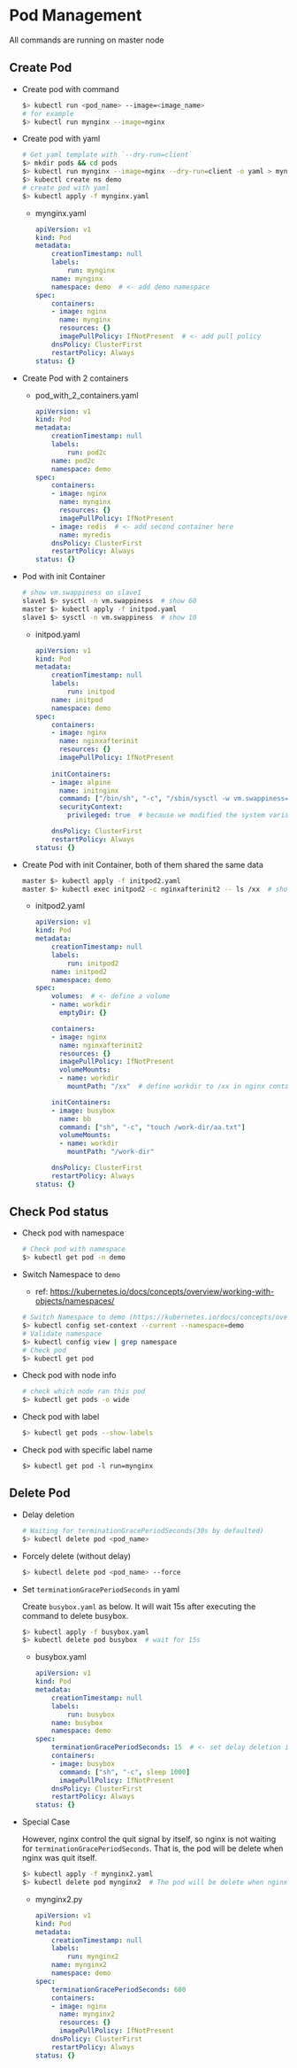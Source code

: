 # Pod Management
All commands are running on master node

## Create Pod
- Create pod with command
    ```bash
    $> kubectl run <pod_name> --image=<image_name>
    # for example
    $> kubectl run mynginx --image=nginx
    ```
- Create pod with yaml
    ```bash
    # Get yaml template with `--dry-run=client`
    $> mkdir pods && cd pods
    $> kubectl run mynginx --image=nginx --dry-run=client -o yaml > mynginx.yaml 
    $> kubectl create ns demo
    # create pod with yaml
    $> kubectl apply -f mynginx.yaml
    ```
    - mynginx.yaml
        ```yaml
        apiVersion: v1
        kind: Pod
        metadata:
            creationTimestamp: null
            labels:
                run: mynginx
            name: mynginx
            namespace: demo  # <- add demo namespace
        spec:
            containers:
            - image: nginx
              name: mynginx
              resources: {}
              imagePullPolicy: IfNotPresent  # <- add pull policy
            dnsPolicy: ClusterFirst
            restartPolicy: Always
        status: {}
        ```
- Create Pod with 2 containers
    - pod_with_2_containers.yaml
        ```yaml
        apiVersion: v1
        kind: Pod
        metadata:
            creationTimestamp: null
            labels:
                run: pod2c
            name: pod2c
            namespace: demo
        spec:
            containers:
            - image: nginx
              name: mynginx
              resources: {}
              imagePullPolicy: IfNotPresent
            - image: redis  # <- add second container here
              name: myredis
            dnsPolicy: ClusterFirst
            restartPolicy: Always
        status: {}
        ```
- Pod with init Container
    ```bash
    # show vm.swappiness on slave1
    slave1 $> sysctl -n vm.swappiness  # show 60
    master $> kubectl apply -f initpod.yaml
    slave1 $> sysctl -n vm.swappiness  # show 10
    ```
    - initpod.yaml
        ```yaml
        apiVersion: v1
        kind: Pod
        metadata:
            creationTimestamp: null
            labels:
                run: initpod
            name: initpod
            namespace: demo
        spec:
            containers:
            - image: nginx
              name: nginxafterinit
              resources: {}
              imagePullPolicy: IfNotPresent
            
            initContainers:
            - image: alpine
              name: initnginx
              command: ["/bin/sh", "-c", "/sbin/sysctl -w vm.swappiness=10"]  # set swappiness in physical host
              securityContext:
                privileged: true  # because we modified the system variable on physical host, we need to give the privilege for the pod

            dnsPolicy: ClusterFirst
            restartPolicy: Always
        status: {}
        ```

- Create Pod with init Container, both of them shared the same data
    ```bash
    master $> kubectl apply -f initpod2.yaml
    master $> kubectl exec initpod2 -c nginxafterinit2 -- ls /xx  # show aa.txt
    ```
    - initpod2.yaml
        ```yaml
        apiVersion: v1
        kind: Pod
        metadata:
            creationTimestamp: null
            labels:
                run: initpod2
            name: initpod2
            namespace: demo
        spec:
            volumes:  # <- define a volume
            - name: workdir
              emptyDir: {}

            containers:
            - image: nginx
              name: nginxafterinit2
              resources: {}
              imagePullPolicy: IfNotPresent
              volumeMounts:
              - name: workdir
                mountPath: "/xx"  # define workdir to /xx in nginx container

            initContainers:
            - image: busybox
              name: bb
              command: ["sh", "-c", "touch /work-dir/aa.txt"]
              volumeMounts:
              - name: workdir
                mountPath: "/work-dir"

            dnsPolicy: ClusterFirst
            restartPolicy: Always
        status: {}
        ```


## Check Pod status
- Check pod with namespace
    ```bash
    # Check pod with namespace
    $> kubectl get pod -n demo
    ```
- Switch Namespace to `demo`
    - ref: https://kubernetes.io/docs/concepts/overview/working-with-objects/namespaces/

    ```bash
    # Switch Namespace to demo (https://kubernetes.io/docs/concepts/overview/working-with-objects/namespaces/)
    $> kubectl config set-context --current --namespace=demo
    # Validate namespace
    $> kubectl config view | grep namespace
    # Check pod
    $> kubectl get pod
    ```
- Check pod with node info
    ```bash
    # check which node ran this pod
    $> kubectl get pods -o wide
    ```
- Check pod with label
    ```bash
    $> kubectl get pods --show-labels
    ```
- Check pod with specific label name
    ```
    $> kubectl get pod -l run=mynginx
    ```

## Delete Pod
- Delay deletion
    ```bash
    # Waiting for terminationGracePeriodSeconds(30s by defaulted)
    $> kubectl delete pod <pod_name>
    ```
- Forcely delete (without delay)
    ```bash
    $> kubectl delete pod <pod_name> --force
    ```

- Set `terminationGracePeriodSeconds` in yaml

    Create `busybox.yaml` as below. It will wait 15s after executing the command to delete busybox.
    ```bash
    $> kubectl apply -f busybox.yaml
    $> kubectl delete pod busybox  # wait for 15s
    ```
    - busybox.yaml
        ```yaml
        apiVersion: v1
        kind: Pod
        metadata:
            creationTimestamp: null
            labels:
                run: busybox
            name: busybox
            namespace: demo
        spec:
            terminationGracePeriodSeconds: 15  # <- set delay deletion in seconds
            containers:
            - image: busybox
              command: ["sh", "-c", sleep 1000]
              imagePullPolicy: IfNotPresent
            dnsPolicy: ClusterFirst
            restartPolicy: Always
        status: {}
        ```
- Special Case

    However, nginx control the quit signal by itself, so nginx is not waiting for `terminationGracePeriodSeconds`. That is, the pod will be delete when nginx was quit itself.
    ```bash
    $> kubectl apply -f mynginx2.yaml
    $> kubectl delete pod mynginx2  # The pod will be delete when nginx was quit. It will not wait for 600s
    ```
    - mynginx2.py
        ```yaml
        apiVersion: v1
        kind: Pod
        metadata:
            creationTimestamp: null
            labels:
                run: mynginx2
            name: mynginx2
            namespace: demo
        spec:
            terminationGracePeriodSeconds: 600
            containers:
            - image: nginx
              name: mynginx2
              resources: {}
              imagePullPolicy: IfNotPresent
            dnsPolicy: ClusterFirst
            restartPolicy: Always
        status: {}
        ```